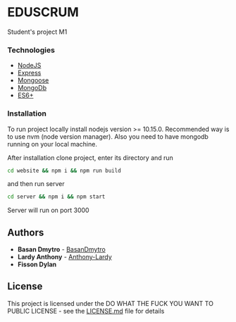 # EDUSCRUM
Student's project M1

### Technologies

* [NodeJS]
* [Express]
* [Mongoose]
* [MongoDb]
* [ES6+]

### Installation

To run project locally install nodejs version >= 10.15.0.
Recommended way is to use nvm (node version manager).
Also you need to have mongodb running on your local machine.

After installation clone project, enter its directory
and run

```sh
cd website && npm i && npm run build
```

and then run server

```sh
cd server && npm i && npm start
```

Server will run on port 3000

## Authors

* **Basan Dmytro** - [BasanDmytro](https://github.com/BasanDmytro)
* **Lardy Anthony** - [Anthony-Lardy](https://github.com/Anthony-Lardy)
* **Fisson Dylan**

## License

This project is licensed under the  DO WHAT THE FUCK YOU WANT TO PUBLIC LICENSE - see the [LICENSE.md](LICENSE.md) file for details


[NodeJS]: <https://nodejs.org>
[Express]: <http://expressjs.com/>
[Mongoose]: <http://mongoosejs.com/>
[MongoDb]: <https://www.mongodb.com/>
[ES6+]: <https://en.wikipedia.org/wiki/ECMAScript>
